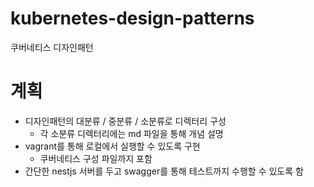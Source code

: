 # kubernetes-design-patterns

쿠버네티스 디자인패턴

# 계획

- 디자인패턴의 대분류 / 중분류 / 소분류로 디렉터리 구성
  - 각 소분류 디렉터리에는 md 파일을 통해 개념 설명
- vagrant를 통해 로컬에서 실행할 수 있도록 구현
  - 쿠버네티스 구성 파일까지 포함
- 간단한 nestjs 서버를 두고 swagger를 통해 테스트까지 수행할 수 있도록 함
